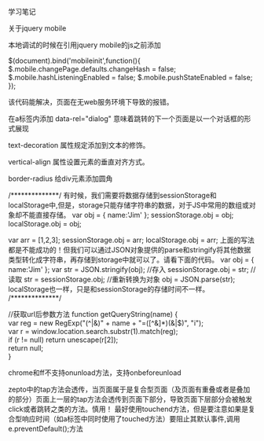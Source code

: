 学习笔记

关于jquery mobile

本地调试的时候在引用jquery mobile的js之前添加

$(document).bind('mobileinit',function(){
	$.mobile.changePage.defaults.changeHash = false;
	$.mobile.hashListeningEnabled = false;
	$.mobile.pushStateEnabled = false;
});

该代码能解决，页面在无web服务环境下导致的报错。

在a标签内添加 data-rel="dialog" 意味着跳转的下一个页面是以一个对话框的形式展现

text-decoration 属性规定添加到文本的修饰。

vertical-align 属性设置元素的垂直对齐方式。

border-radius 给div元素添加圆角

/**************/
有时候，我们需要将数据存储到sessionStorage和localStorage中,但是，storage只能存储字符串的数据，对于JS中常用的数组或对象却不能直接存储。
var obj = { name:'Jim' };
sessionStorage.obj = obj; 
localStorage.obj = obj; 

var arr = [1,2,3]; 
sessionStorage.obj = arr; 
localStorage.obj = arr;
上面的写法都是不能成功的！但我们可以通过JSON对象提供的parse和stringify将其他数据类型转化成字符串，再存储到storage中就可以了。请看下面的代码。
var obj = { name:'Jim' }; 
var str = JSON.stringify(obj); 
//存入 
sessionStorage.obj = str; 
//读取 
str = sessionStorage.obj; 
//重新转换为对象 
obj = JSON.parse(str);
localStorage也一样，只是和sessionStorage的存储时间不一样。
/**************/

//获取url后参数方法
function getQueryString(name) {  
	var reg = new RegExp("(^|&)" + name + "=([^&]*)(&|$)", "i");  
	var r = window.location.search.substr(1).match(reg);  
	if (r != null) return unescape(r[2]);  
	return null;  
} 

chrome和ff不支持onunload方法，支持onbeforeunload


zepto中的tap方法会透传，当页面属于是复合型页面（及页面有重叠或者是叠加的部分）页面上一层的tap方法会透传到页面下部分，导致页面下层部分会被触发click或者跳转之类的方法。慎用！ 最好使用touchend方法，但是要注意如果是复合型响应时间（如a标签中同时使用了touched方法）要阻止其默认事件,调用e.preventDefault();方法
